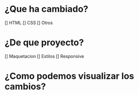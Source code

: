 # ¿Que ha cambiado?

[] HTML
[] CSS
[] Otros

# ¿De que proyecto?

[] Maquetacion
[] Estilos
[] Responsive

# ¿Como podemos visualizar los cambios?
